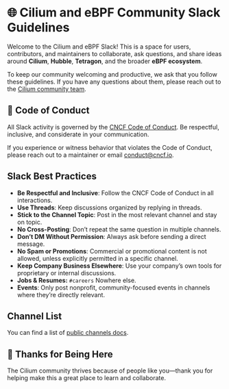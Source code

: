 # 🌐 Cilium and eBPF Community Slack Guidelines

Welcome to the Cilium and eBPF Slack! This is a space for users, contributors, and maintainers to collaborate, ask questions, and share ideas around **Cilium**, **Hubble**, **Tetragon**, and the broader **eBPF ecosystem**.

To keep our community welcoming and productive, we ask that you follow these guidelines. If you have any questions about them, please reach out to the [Cilium community team](https://github.com/cilium/community/blob/main/CONTRIBUTOR-ROLES.md#community-team).

## 📜 Code of Conduct

All Slack activity is governed by the [CNCF Code of Conduct](https://github.com/cncf/foundation/blob/main/code-of-conduct.md). Be respectful, inclusive, and considerate in your communication.

If you experience or witness behavior that violates the Code of Conduct, please reach out to a maintainer or email [conduct@cncf.io](mailto:conduct@cncf.io).

## Slack Best Practices

- **Be Respectful and Inclusive**: Follow the CNCF Code of Conduct in all interactions.
- **Use Threads**: Keep discussions organized by replying in threads.
- **Stick to the Channel Topic**: Post in the most relevant channel and stay on topic.
- **No Cross-Posting**: Don’t repeat the same question in multiple channels.
- **Don’t DM Without Permission**: Always ask before sending a direct message.
- **No Spam or Promotions**: Commercial or promotional content is not allowed, unless explicitly permitted in a specific channel.
- **Keep Company Business Elsewhere**: Use your company’s own tools for proprietary or internal discussions.
- **Jobs & Resumes:** `#careers` Nowhere else.
- **Events**: Only post nonprofit, community-focused events in channels where they’re directly relevant.

## Channel List

You can find a list of [public channels docs](https://docs.cilium.io/en/stable/community/community/#slack).

## 🙌 Thanks for Being Here

The Cilium community thrives because of people like you—thank you for helping make this a great place to learn and collaborate.
